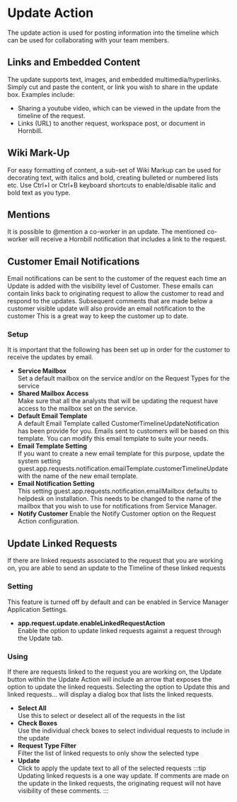 # Update Action
The update action is used for posting information into the timeline which can be used for collaborating with your team members.

## Links and Embedded Content
The update supports text, images, and embedded multimedia/hyperlinks. Simply cut and paste the content, or link you wish to share in the update box. Examples include:
* Sharing a youtube video, which can be viewed in the update from the timeline of the request.
* Links (URL) to another request, workspace post, or document in Hornbill.

## Wiki Mark-Up
For easy formatting of content, a sub-set of Wiki Markup can be used for decorating text, with italics and bold, creating bulleted or numbered lists etc. Use Ctrl+I or Ctrl+B keyboard shortcuts to enable/disable italic and bold text as you type.

## Mentions
It is possible to @mention a co-worker in an update. The mentioned co-worker will receive a Hornbill notification that includes a link to the request.

## Customer Email Notifications
Email notifications can be sent to the customer of the request each time an Update is added with the visibility level of Customer. These emails can contain links back to originating request to allow the customer to read and respond to the updates. Subsequent comments that are made below a customer visible update will also provide an email notification to the customer This is a great way to keep the customer up to date.

### Setup
It is important that the following has been set up in order for the customer to receive the updates by email.
* **Service Mailbox**<br>Set a default mailbox on the service and/or on the Request Types for the service
* **Shared Mailbox Access**<br>Make sure that all the analysts that will be updating the request have access to the mailbox set on the service.
* **Default Email Template**<br>A default Email Template called CustomerTimelineUpdateNotification has been provide for you. Emails sent to customers will be based on this template. You can modify this email template to suite your needs.
* **Email Template Setting**<br>If you want to create a new email template for this purpose, update the system setting guest.app.requests.notification.emailTemplate.customerTimelineUpdate with the name of the new email template.
* **Email Notification Setting**<br>This setting guest.app.requests.notification.emailMailbox defaults to helpdesk on installation. This needs to be changed to the name of the mailbox that you wish to use for notifications from Service Manager.
* **Notify Customer**
Enable the Notify Customer option on the Request Action configuration.

## Update Linked Requests
If there are linked requests associated to the request that you are working on, you are able to send an update to the Timeline of these linked requests

### Setting
This feature is turned off by default and can be enabled in Service Manager Application Settings.
* **app.request.update.enableLinkedRequestAction**<br>Enable the option to update linked requests against a request through the Update tab.

### Using
If there are requests linked to the request you are working on, the Update button within the Update Action will include an arrow that exposes the option to update the linked requests. Selecting the option to Update this and linked requests... will display a dialog box that lists the linked requests.

* **Select All**<br>Use this to select or deselect all of the requests in the list
* **Check Boxes**<br>Use the individual check boxes to select individual requests to include in the update
* **Request Type Filter**<br>Filter the list of linked requests to only show the selected type
* **Update**<br>Click to apply the update text to all of the selected requests
:::tip
Updating linked requests is a one way update. If comments are made on the update in the linked requests, the originating request will not have visibility of these comments.
:::
<!--https://wiki.hornbill.com/index.php?title=Update_Action_Item -->